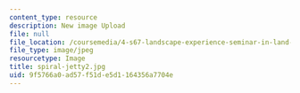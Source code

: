```yaml
---
content_type: resource
description: New image Upload
file: null
file_location: /coursemedia/4-s67-landscape-experience-seminar-in-land-art-fall-2016/9f5766a0ad57f51de5d1164356a7704e_spiral-jetty2.jpg
file_type: image/jpeg
resourcetype: Image
title: spiral-jetty2.jpg
uid: 9f5766a0-ad57-f51d-e5d1-164356a7704e
---
```

